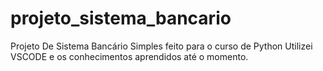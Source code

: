 # projeto_sistema_bancario
Projeto De Sistema Bancário Simples feito para o curso de Python
Utilizei VSCODE e os conhecimentos aprendidos até o momento.
